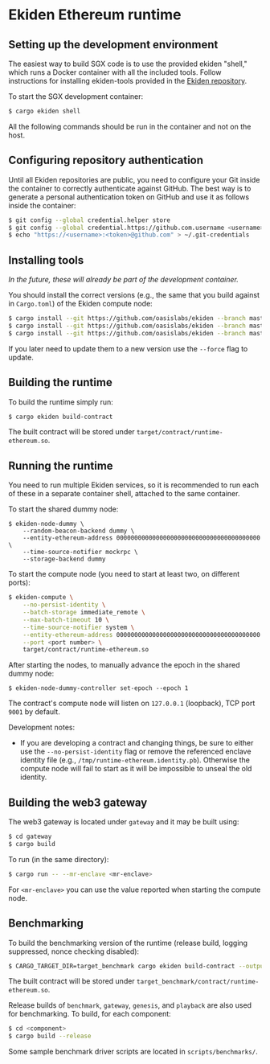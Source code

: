 # Ekiden Ethereum runtime

## Setting up the development environment

The easiest way to build SGX code is to use the provided ekiden "shell,"  which runs a Docker
container with all the included tools. Follow instructions for installing ekiden-tools provided in the [Ekiden repository](https://github.com/oasislabs/ekiden).

To start the SGX development container:
```bash
$ cargo ekiden shell
```

All the following commands should be run in the container and not on the host.

## Configuring repository authentication

Until all Ekiden repositories are public, you need to configure your Git inside the container
to correctly authenticate against GitHub. The best way is to generate a personal authentication
token on GitHub and use it as follows inside the container:
```bash
$ git config --global credential.helper store
$ git config --global credential.https://github.com.username <username>
$ echo "https://<username>:<token>@github.com" > ~/.git-credentials
```

## Installing tools

*In the future, these will already be part of the development container.*

You should install the correct versions (e.g., the same that you build against in `Cargo.toml`)
of the Ekiden compute node:
```bash
$ cargo install --git https://github.com/oasislabs/ekiden --branch master ekiden-tools
$ cargo install --git https://github.com/oasislabs/ekiden --branch master ekiden-compute
$ cargo install --git https://github.com/oasislabs/ekiden --branch master ekiden-node-dummy
```

If you later need to update them to a new version use the `--force` flag to update.

## Building the runtime

To build the runtime simply run:
```bash
$ cargo ekiden build-contract
```

The built contract will be stored under `target/contract/runtime-ethereum.so`.

## Running the runtime

You need to run multiple Ekiden services, so it is recommended to run each of these in a
separate container shell, attached to the same container.

To start the shared dummy node:
```
$ ekiden-node-dummy \
    --random-beacon-backend dummy \
    --entity-ethereum-address 0000000000000000000000000000000000000000 \
    --time-source-notifier mockrpc \
    --storage-backend dummy
```

To start the compute node (you need to start at least two, on different ports):
```bash
$ ekiden-compute \
    --no-persist-identity \
    --batch-storage immediate_remote \
    --max-batch-timeout 10 \
    --time-source-notifier system \
    --entity-ethereum-address 0000000000000000000000000000000000000000 \
    --port <port number> \
    target/contract/runtime-ethereum.so
```

After starting the nodes, to manually advance the epoch in the shared dummy node:
```
$ ekiden-node-dummy-controller set-epoch --epoch 1
```

The contract's compute node will listen on `127.0.0.1` (loopback), TCP port `9001` by default.

Development notes:

* If you are developing a contract and changing things, be sure to either use the `--no-persist-identity` flag or remove the referenced enclave identity file (e.g., `/tmp/runtime-ethereum.identity.pb`). Otherwise the compute node will fail to start as it will be impossible to unseal the old identity.

## Building the web3 gateway

The web3 gateway is located under `gateway` and it may be built using:
```bash
$ cd gateway
$ cargo build
```

To run (in the same directory):
```bash
$ cargo run -- --mr-enclave <mr-enclave>
```

For `<mr-enclave>` you can use the value reported when starting the compute node.

## Benchmarking

To build the benchmarking version of the runtime (release build, logging suppressed, nonce checking disabled):
```bash
$ CARGO_TARGET_DIR=target_benchmark cargo ekiden build-contract --output-identity --cargo-addendum feature.benchmark.addendum --target-dir target_benchmark --release -- --features "benchmark"
```

The built contract will be stored under `target_benchmark/contract/runtime-ethereum.so`.

Release builds of `benchmark`, `gateway`, `genesis`, and `playback` are also used for benchmarking. To build, for each component:
```bash
$ cd <component>
$ cargo build --release
```

Some sample benchmark driver scripts are located in `scripts/benchmarks/`.
